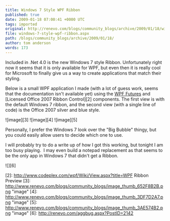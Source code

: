```yaml
---
title: Windows 7 Style WPF Ribbon
published: true
date: 2009-01-18 07:00:41 +0000 UTC
tags: imported 
original: http://renevo.com/blogs/community_blogs/archive/2009/01/18/windows-7-style-wpf-ribbon.aspx
file: windows-7-style-wpf-ribbon.aspx
path: /blogs/community_blogs/archive/2009/01/18/
author: tom anderson
words: 173
---
```

Included in .Net 4.0 is the new Windows 7 style Ribbon. Unfortunately right now it seems that it is only available for WPF, but even then it is really cool for Microsoft to finally give us a way to create applications that match their styling.

Below is a small WPF application I made (with a lot of guess work, seems that the documentation isn't available yet) using the [WPF Futures][1] and [Licensed Office 2007 Ribbon Control][2] components. The first view is with the default Windows 7 ribbon, and the second view (with a single line of code) is the Office 2007 silver and blue style.

![image][3] ![image][4] ![image][5]

Personally, I prefer the Windows 7 look over the "Big Bubble" thingy, but you could easily allow users to decide which one to use.

I will probably try to do a write up of how I got this working, but tonight I am too busy playing.  I may even build a notepad replacement as that seems to be the only app in Windows 7 that didn't get a Ribbon.

![][6]

[1]: http://www.codeplex.com/wpf
[2]: http://www.codeplex.com/wpf/Wiki/View.aspx?title=WPF Ribbon Preview
[3]: http://www.renevo.com/blogs/community_blogs/image_thumb_652F8B2B.png "image"
[4]: http://www.renevo.com/blogs/community_blogs/image_thumb_3DF7D2A7.png "image"
[5]: http://www.renevo.com/blogs/community_blogs/image_thumb_3AE574B2.png "image"
[6]: http://renevo.com/aggbug.aspx?PostID=2142

